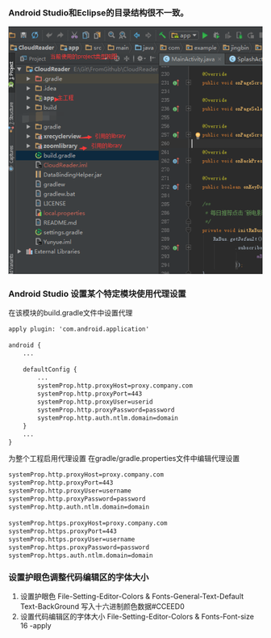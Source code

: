 ### Android Studio和Eclipse的目录结构很不一致。
![20170108115850.png](../../../Pictures\20170108\20170108115850.png)

### Android Studio 设置某个特定模块使用代理设置
在该模块的build.gradle文件中设置代理
```
apply plugin: 'com.android.application'

android {
    ...

    defaultConfig {
        ...
        systemProp.http.proxyHost=proxy.company.com
        systemProp.http.proxyPort=443
        systemProp.http.proxyUser=userid
        systemProp.http.proxyPassword=password
        systemProp.http.auth.ntlm.domain=domain
    }
    ...
}
```

为整个工程启用代理设置
在gradle/gradle.properties文件中编辑代理设置
```
systemProp.http.proxyHost=proxy.company.com
systemProp.http.proxyPort=443
systemProp.http.proxyUser=username
systemProp.http.proxyPassword=password
systemProp.http.auth.ntlm.domain=domain

systemProp.https.proxyHost=proxy.company.com
systemProp.https.proxyPort=443
systemProp.https.proxyUser=username
systemProp.https.proxyPassword=password
systemProp.https.auth.ntlm.domain=domain
```

### 设置护眼色调整代码编辑区的字体大小

1. 设置护眼色
File-Setting-Editor-Colors & Fonts-General-Text-Default Text-BackGround 写入十六进制颜色数据#CCEED0
2. 设置代码编辑区的字体大小
File-Setting-Editor-Colors & Fonts-Font-size 16 -apply

